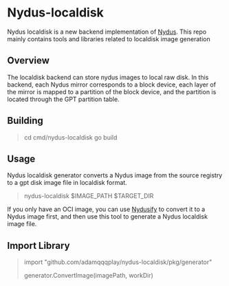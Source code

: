 # Nydus-localdisk
Nydus localdisk is a new backend implementation of [Nydus](https://github.com/dragonflyoss/image-service). 
This repo mainly contains tools and libraries related to localdisk image generation

## Overview
The localdisk backend can store nydus images to local raw disk. In this backend, each Nydus mirror corresponds to a block device, each layer of the mirror is mapped to a partition of the block device, and the partition is located through the GPT partition table.

## Building
> cd cmd/nydus-localdisk
> go build

## Usage
Nydus localdisk generator converts a Nydus image from the source registry to a gpt disk image file in localdisk format. 
> nydus-localdisk $IMAGE_PATH $TARGET_DIR

If you only have an OCI image, you can use [Nydusify](https://github.com/dragonflyoss/image-service/blob/master/docs/nydusify.md) to convert it to a Nydus image first, and then use this tool to generate a Nydus localdisk image file.

## Import Library

> import "github.com/adamqqqplay/nydus-localdisk/pkg/generator"
> 
> generator.ConvertImage(imagePath, workDir)